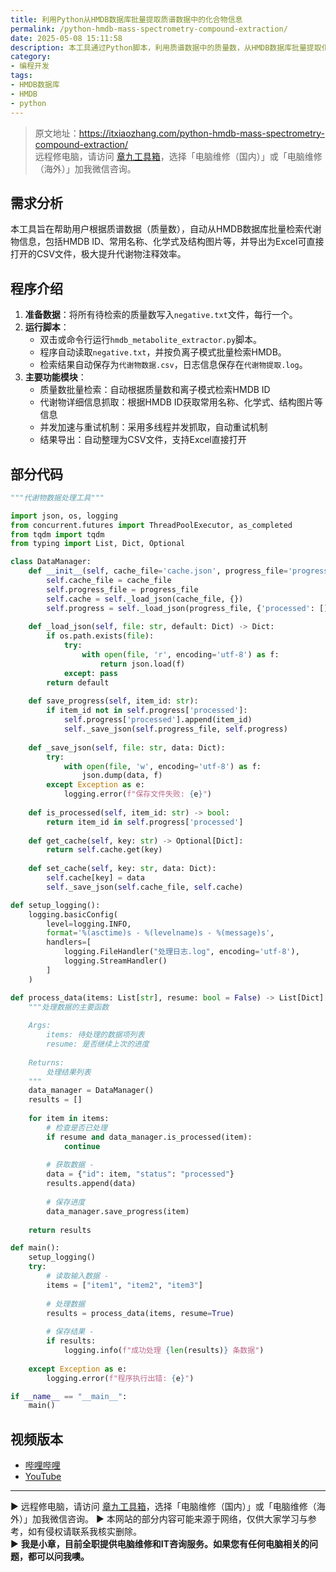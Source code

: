```yaml
---
title: 利用Python从HMDB数据库批量提取质谱数据中的化合物信息
permalink: /python-hmdb-mass-spectrometry-compound-extraction/
date: 2025-05-08 15:11:58
description: 本工具通过Python脚本，利用质谱数据中的质量数，从HMDB数据库批量提取化合物信息，包括HMDB ID、常用名称、化学式及结构图片，并将结果导出为CSV文件，极大提升代谢物注释效率。
category:
- 编程开发
tags:
- HMDB数据库
- HMDB
- python
---
```


> 原文地址：<https://itxiaozhang.com/python-hmdb-mass-spectrometry-compound-extraction/>  
> 远程修电脑，请访问 [章九工具箱](https://zhang9.com/)，选择「电脑维修（国内）」或「电脑维修（海外）」加我微信咨询。 

## 需求分析

本工具旨在帮助用户根据质谱数据（质量数），自动从HMDB数据库批量检索代谢物信息，包括HMDB ID、常用名称、化学式及结构图片等，并导出为Excel可直接打开的CSV文件，极大提升代谢物注释效率。

## 程序介绍

1. **准备数据**：将所有待检索的质量数写入`negative.txt`文件，每行一个。
2. **运行脚本**：
   - 双击或命令行运行`hmdb_metabolite_extractor.py`脚本。
   - 程序自动读取`negative.txt`，并按负离子模式批量检索HMDB。
   - 检索结果自动保存为`代谢物数据.csv`，日志信息保存在`代谢物提取.log`。
3. **主要功能模块**：
   - 质量数批量检索：自动根据质量数和离子模式检索HMDB ID
   - 代谢物详细信息抓取：根据HMDB ID获取常用名称、化学式、结构图片等信息
   - 并发加速与重试机制：采用多线程并发抓取，自动重试机制
   - 结果导出：自动整理为CSV文件，支持Excel直接打开

## 部分代码

```python
"""代谢物数据处理工具"""

import json, os, logging
from concurrent.futures import ThreadPoolExecutor, as_completed
from tqdm import tqdm
from typing import List, Dict, Optional

class DataManager:
    def __init__(self, cache_file='cache.json', progress_file='progress.json'):
        self.cache_file = cache_file
        self.progress_file = progress_file
        self.cache = self._load_json(cache_file, {})
        self.progress = self._load_json(progress_file, {'processed': []})
    
    def _load_json(self, file: str, default: Dict) -> Dict:
        if os.path.exists(file):
            try:
                with open(file, 'r', encoding='utf-8') as f:
                    return json.load(f)
            except: pass
        return default
    
    def save_progress(self, item_id: str):
        if item_id not in self.progress['processed']:
            self.progress['processed'].append(item_id)
            self._save_json(self.progress_file, self.progress)
    
    def _save_json(self, file: str, data: Dict):
        try:
            with open(file, 'w', encoding='utf-8') as f:
                json.dump(data, f)
        except Exception as e:
            logging.error(f"保存文件失败: {e}")
    
    def is_processed(self, item_id: str) -> bool:
        return item_id in self.progress['processed']
    
    def get_cache(self, key: str) -> Optional[Dict]:
        return self.cache.get(key)
    
    def set_cache(self, key: str, data: Dict):
        self.cache[key] = data
        self._save_json(self.cache_file, self.cache)

def setup_logging():
    logging.basicConfig(
        level=logging.INFO,
        format='%(asctime)s - %(levelname)s - %(message)s',
        handlers=[
            logging.FileHandler("处理日志.log", encoding='utf-8'),
            logging.StreamHandler()
        ]
    )

def process_data(items: List[str], resume: bool = False) -> List[Dict]:
    """处理数据的主要函数
    
    Args:
        items: 待处理的数据项列表
        resume: 是否继续上次的进度
        
    Returns:
        处理结果列表
    """
    data_manager = DataManager()
    results = []
    
    for item in items:
        # 检查是否已处理
        if resume and data_manager.is_processed(item):
            continue
            
        # 获取数据 - 
        data = {"id": item, "status": "processed"}
        results.append(data)
        
        # 保存进度
        data_manager.save_progress(item)
    
    return results

def main():
    setup_logging()
    try:
        # 读取输入数据 - 
        items = ["item1", "item2", "item3"]
        
        # 处理数据
        results = process_data(items, resume=True)
        
        # 保存结果 - 
        if results:
            logging.info(f"成功处理 {len(results)} 条数据")
                
    except Exception as e:
        logging.error(f"程序执行出错: {e}")

if __name__ == "__main__":
    main()
```

## 视频版本

- [哔哩哔哩](https://space.bilibili.com/3546607630944387)
- [YouTube](https://www.youtube.com/@itxiaozhang)

---
▶ 远程修电脑，请访问 [章九工具箱](https://zhang9.com/)，选择「电脑维修（国内）」或「电脑维修（海外）」加我微信咨询。 
▶ 本网站的部分内容可能来源于网络，仅供大家学习与参考，如有侵权请联系我核实删除。  
▶ **我是小章，目前全职提供电脑维修和IT咨询服务。如果您有任何电脑相关的问题，都可以问我噢。**  
